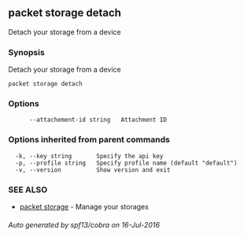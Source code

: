 ## packet storage detach

Detach your storage from a device

### Synopsis


Detach your storage from a device

```
packet storage detach
```

### Options

```
      --attachement-id string   Attachment ID
```

### Options inherited from parent commands

```
  -k, --key string       Specify the api key
  -p, --profile string   Specify profile name (default "default")
  -v, --version          Show version and exit
```

### SEE ALSO
* [packet storage](packet_storage.md)	 - Manage your storages

###### Auto generated by spf13/cobra on 16-Jul-2016
